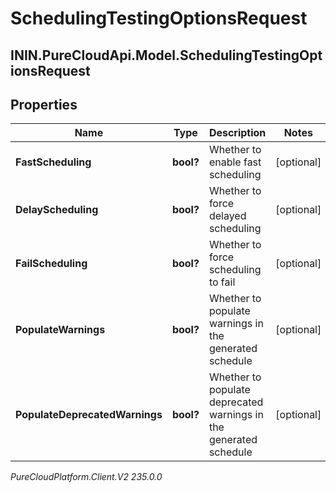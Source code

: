 # SchedulingTestingOptionsRequest

## ININ.PureCloudApi.Model.SchedulingTestingOptionsRequest

## Properties

|Name | Type | Description | Notes|
|------------ | ------------- | ------------- | -------------|
| **FastScheduling** | **bool?** | Whether to enable fast scheduling | [optional] |
| **DelayScheduling** | **bool?** | Whether to force delayed scheduling | [optional] |
| **FailScheduling** | **bool?** | Whether to force scheduling to fail | [optional] |
| **PopulateWarnings** | **bool?** | Whether to populate warnings in the generated schedule | [optional] |
| **PopulateDeprecatedWarnings** | **bool?** | Whether to populate deprecated warnings in the generated schedule | [optional] |



_PureCloudPlatform.Client.V2 235.0.0_
